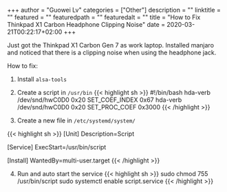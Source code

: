 +++
author = "Guowei Lv"
categories = ["Other"]
description = ""
linktitle = ""
featured = ""
featuredpath = ""
featuredalt = ""
title = "How to Fix Thinkpad X1 Carbon Headphone Clipping Noise"
date = 2020-03-21T00:22:17+02:00
+++

Just got the Thinkpad X1 Carbon Gen 7 as work laptop. Installed manjaro and noticed that there is a clipping noise when using the headphone jack.

How to fix:

1. Install `alsa-tools`
2. Create a script in `/usr/bin`
{{< highlight sh >}}
#!/bin/bash
hda-verb /dev/snd/hwC0D0 0x20 SET_COEF_INDEX 0x67
hda-verb /dev/snd/hwC0D0 0x20 SET_PROC_COEF 0x3000
{{< /highlight >}}

3. Create a new file in `/etc/systemd/system/`

{{< highlight sh >}}
[Unit]
Description=Script

[Service]
ExecStart=/usr/bin/script

[Install]
WantedBy=multi-user.target 
{{< /highlight >}}

4. Run and auto start the service
{{< highlight sh >}}
sudo chmod 755 /usr/bin/script
sudo systemctl enable script.service
{{< /highlight >}}
